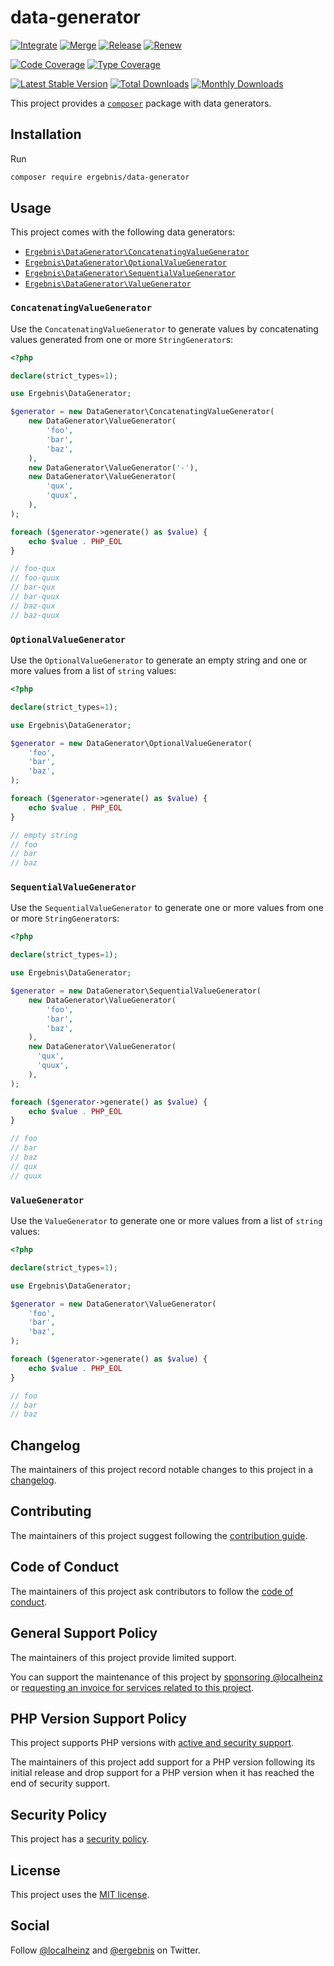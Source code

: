 # data-generator

[![Integrate](https://github.com/ergebnis/data-generator/workflows/Integrate/badge.svg)](https://github.com/ergebnis/data-generator/actions)
[![Merge](https://github.com/ergebnis/data-generator/workflows/Merge/badge.svg)](https://github.com/ergebnis/data-generator/actions)
[![Release](https://github.com/ergebnis/data-generator/workflows/Release/badge.svg)](https://github.com/ergebnis/data-generator/actions)
[![Renew](https://github.com/ergebnis/data-generator/workflows/Renew/badge.svg)](https://github.com/ergebnis/data-generator/actions)

[![Code Coverage](https://codecov.io/gh/ergebnis/data-generator/branch/main/graph/badge.svg)](https://codecov.io/gh/ergebnis/data-generator)
[![Type Coverage](https://shepherd.dev/github/ergebnis/data-generator/coverage.svg)](https://shepherd.dev/github/ergebnis/data-generator)

[![Latest Stable Version](https://poser.pugx.org/ergebnis/data-generator/v/stable)](https://packagist.org/packages/ergebnis/data-generator)
[![Total Downloads](https://poser.pugx.org/ergebnis/data-generator/downloads)](https://packagist.org/packages/ergebnis/data-generator)
[![Monthly Downloads](http://poser.pugx.org/ergebnis/data-generator/d/monthly)](https://packagist.org/packages/ergebnis/data-generator)

This project provides a [`composer`](https://getcomposer.org) package with data generators.

## Installation

Run

```sh
composer require ergebnis/data-generator
```

## Usage

This project comes with the following data generators:

- [`Ergebnis\DataGenerator\ConcatenatingValueGenerator`](#concatenatingvaluegenerator)
- [`Ergebnis\DataGenerator\OptionalValueGenerator`](#optionalvaluegenerator)
- [`Ergebnis\DataGenerator\SequentialValueGenerator`](#sequentialvaluegenerator)
- [`Ergebnis\DataGenerator\ValueGenerator`](#valuegenerator)

### `ConcatenatingValueGenerator`

Use the `ConcatenatingValueGenerator` to generate values by concatenating values generated from one or more `StringGenerator`s:

```php
<?php

declare(strict_types=1);

use Ergebnis\DataGenerator;

$generator = new DataGenerator\ConcatenatingValueGenerator(
    new DataGenerator\ValueGenerator(
        'foo',
        'bar',
        'baz',
    ),
    new DataGenerator\ValueGenerator('-'),
    new DataGenerator\ValueGenerator(
        'qux',
        'quux',
    ),
);

foreach ($generator->generate() as $value) {
    echo $value . PHP_EOL
}

// foo-qux
// foo-quux
// bar-qux
// bar-quux
// baz-qux
// baz-quux
```

### `OptionalValueGenerator`

Use the `OptionalValueGenerator` to generate an empty string and one or more values from a list of `string` values:

```php
<?php

declare(strict_types=1);

use Ergebnis\DataGenerator;

$generator = new DataGenerator\OptionalValueGenerator(
    'foo',
    'bar',
    'baz',
);

foreach ($generator->generate() as $value) {
    echo $value . PHP_EOL
}

// empty string
// foo
// bar
// baz
```

### `SequentialValueGenerator`

Use the `SequentialValueGenerator` to generate one or more values from one or more `StringGenerator`s:

```php
<?php

declare(strict_types=1);

use Ergebnis\DataGenerator;

$generator = new DataGenerator\SequentialValueGenerator(
    new DataGenerator\ValueGenerator(
        'foo',
        'bar',
        'baz',
    ),
    new DataGenerator\ValueGenerator(
      'qux',
      'quux',
    ),
);

foreach ($generator->generate() as $value) {
    echo $value . PHP_EOL
}

// foo
// bar
// baz
// qux
// quux
```

### `ValueGenerator`

Use the `ValueGenerator` to generate one or more values from a list of `string` values:

```php
<?php

declare(strict_types=1);

use Ergebnis\DataGenerator;

$generator = new DataGenerator\ValueGenerator(
    'foo',
    'bar',
    'baz',
);

foreach ($generator->generate() as $value) {
    echo $value . PHP_EOL
}

// foo
// bar
// baz
```

## Changelog

The maintainers of this project record notable changes to this project in a [changelog](CHANGELOG.md).

## Contributing

The maintainers of this project suggest following the [contribution guide](.github/CONTRIBUTING.md).

## Code of Conduct

The maintainers of this project ask contributors to follow the [code of conduct](https://github.com/ergebnis/.github/blob/main/CODE_OF_CONDUCT.md).

## General Support Policy

The maintainers of this project provide limited support.

You can support the maintenance of this project by [sponsoring @localheinz](https://github.com/sponsors/localheinz) or [requesting an invoice for services related to this project](mailto:am@localheinz.com?subject=ergebnis/data-generator:%20Requesting%20invoice%20for%20services).

## PHP Version Support Policy

This project supports PHP versions with [active and security support](https://www.php.net/supported-versions.php).

The maintainers of this project add support for a PHP version following its initial release and drop support for a PHP version when it has reached the end of security support.

## Security Policy

This project has a [security policy](.github/SECURITY.md).

## License

This project uses the [MIT license](LICENSE.md).

## Social

Follow [@localheinz](https://twitter.com/intent/follow?screen_name=localheinz) and [@ergebnis](https://twitter.com/intent/follow?screen_name=ergebnis) on Twitter.
